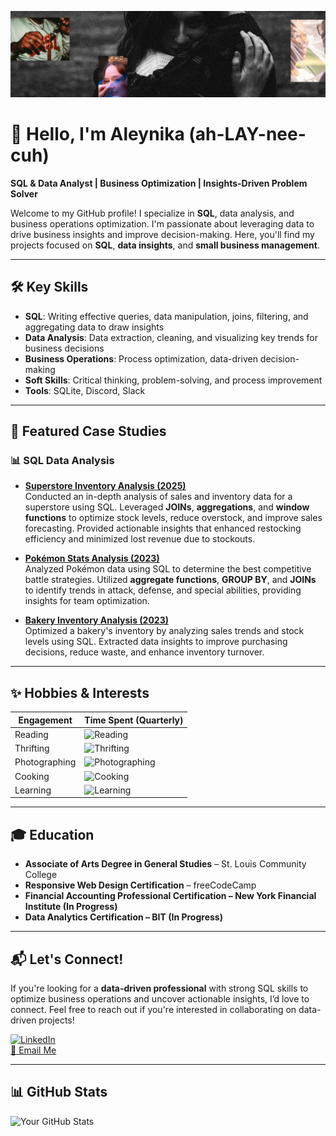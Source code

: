 ![Banner](./github-photog-banner.png)  

# 🌱 Hello, I'm Aleynika (ah-LAY-nee-cuh)  

**SQL & Data Analyst | Business Optimization | Insights-Driven Problem Solver**  

Welcome to my GitHub profile! I specialize in **SQL**, data analysis, and business operations optimization. I'm passionate about leveraging data to drive business insights and improve decision-making. Here, you'll find my projects focused on **SQL**, **data insights**, and **small business management**.  

---

## 🛠️ Key Skills  
- **SQL**: Writing effective queries, data manipulation, joins, filtering, and aggregating data to draw insights  
- **Data Analysis**: Data extraction, cleaning, and visualizing key trends for business decisions  
- **Business Operations**: Process optimization, data-driven decision-making  
- **Soft Skills**: Critical thinking, problem-solving, and process improvement  
- **Tools**: SQLite, Discord, Slack  

---

## 📌 Featured Case Studies  

### 📊 SQL Data Analysis  

- **[Superstore Inventory Analysis (2025)](https://github.com/aleynika/SQL/blob/main/Superstore-Inventory-Analysis)**  
  Conducted an in-depth analysis of sales and inventory data for a superstore using SQL. Leveraged **JOINs**, **aggregations**, and **window functions** to optimize stock levels, reduce overstock, and improve sales forecasting. Provided actionable insights that enhanced restocking efficiency and minimized lost revenue due to stockouts.  

- **[Pokémon Stats Analysis (2023)](https://github.com/aleynika/SQL/blob/main/Pokemon_Stats_Analysis)**  
  Analyzed Pokémon data using SQL to determine the best competitive battle strategies. Utilized **aggregate functions**, **GROUP BY**, and **JOINs** to identify trends in attack, defense, and special abilities, providing insights for team optimization.  

- **[Bakery Inventory Analysis (2023)](https://github.com/aleynika/SQL/blob/main/Bakery_Inventory_Analysis)**  
  Optimized a bakery's inventory by analyzing sales trends and stock levels using SQL. Extracted data insights to improve purchasing decisions, reduce waste, and enhance inventory turnover.  

---

## ✨ Hobbies & Interests  

| Engagement            | Time Spent (Quarterly)              |  
|----------------------|----------------------------|  
| Reading              | ![Reading](https://progress-bar.xyz/15) |  
| Thrifting            | ![Thrifting](https://progress-bar.xyz/3)   |  
| Photographing        | ![Photographing](https://progress-bar.xyz/27) |  
| Cooking              | ![Cooking](https://progress-bar.xyz/11) |  
| Learning             | ![Learning](https://progress-bar.xyz/20) |  

---

## 🎓 Education  

- **Associate of Arts Degree in General Studies** – St. Louis Community College  
- **Responsive Web Design Certification** – freeCodeCamp  
- **Financial Accounting Professional Certification – New York Financial Institute (In Progress)**  
- **Data Analytics Certification – BIT (In Progress)**  

---

## 📬 Let's Connect!  

If you're looking for a **data-driven professional** with strong SQL skills to optimize business operations and uncover actionable insights, I’d love to connect. Feel free to reach out if you're interested in collaborating on data-driven projects!  

[![LinkedIn](https://img.shields.io/badge/LinkedIn-Aleynika-blue?style=flat-square&logo=linkedin)](https://www.linkedin.com/in/aleynika)  
[📧 Email Me](mailto:aleyktaylor@gmail.com)  

---

## 📊 GitHub Stats  

![Your GitHub Stats](https://github-readme-stats.vercel.app/api?username=aleynika&show_icons=true&theme=tokyonight)  
